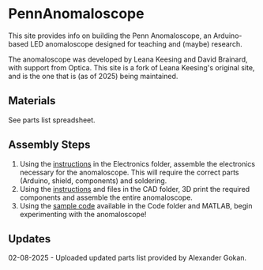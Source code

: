 # PennAnomaloscope

This site provides info on building the Penn Anomaloscope, an Arduino-based LED anomaloscope designed for teaching and (maybe) research.

The anomaloscope was developed by Leana Keesing and David Brainard, with support from Optica.  This site is a fork of Leana Keesing's original site, and is the one that is (as of 2025) being maintained.

## Materials

See parts list spreadsheet.

## Assembly Steps

1. Using the [instructions](/Electronics/README.md) in the Electronics folder, assemble the electronics necessary for the anomaloscope. This will require the correct parts (Arduino, shield, components) and soldering.
2. Using the [instructions](/CAD/README.md) and files in the CAD folder, 3D print the required components and assemble the entire anomaloscope.
3. Using the [sample code](/Code/) available in the Code folder and MATLAB, begin experimenting with the anomaloscope!

## Updates

02-08-2025 - Uploaded updated parts list provided by Alexander Gokan.